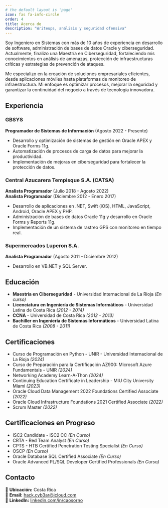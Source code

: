 ```yaml
---
# the default layout is 'page'
icon: fas fa-info-circle
order: 4
title: Acerca de
description: "Writeups, análisis y seguridad ofensiva"
---
```


Soy Ingeniero en Sistemas con más de 10 años de experiencia en desarrollo de software, administración de bases de datos Oracle y ciberseguridad. Actualmente, finalizo una Maestría en Ciberseguridad, fortaleciendo mis conocimientos en análisis de amenazas, protección de infraestructuras críticas y estrategias de prevención de ataques.

Me especializo en la creación de soluciones empresariales eficientes, desde aplicaciones móviles hasta plataformas de monitoreo de infraestructura. Mi enfoque es optimizar procesos, mejorar la seguridad y garantizar la continuidad del negocio a través de tecnología innovadora.

## Experiencia

### **GBSYS**
**Programador de Sistemas de Información** (Agosto 2022 - Presente)  
- Desarrollo y optimización de sistemas de gestión en Oracle APEX y Oracle Forms 11g.
- Automatización de procesos de carga de datos para mejorar la productividad.
- Implementación de mejoras en ciberseguridad para fortalecer la protección de datos.

### **Central Azucarera Tempisque S.A. (CATSA)**
**Analista Programador** (Julio 2018 - Agosto 2022)  
**Analista Programador** (Diciembre 2012 - Enero 2017)  
- Desarrollo de aplicaciones en .NET, Swift (iOS), HTML, JavaScript, Android, Oracle APEX y PHP.
- Administración de bases de datos Oracle 11g y desarrollo en Oracle Forms y Reports 11g.
- Implementación de un sistema de rastreo GPS con monitoreo en tiempo real.

### **Supermercados Luperon S.A.**
**Analista Programador** (Agosto 2011 - Diciembre 2012)  
- Desarrollo en VB.NET y SQL Server.

## Educación

- **Maestría en Ciberseguridad** - Universidad Internacional de La Rioja *(En curso)*
- **Licenciatura en Ingeniería de Sistemas Informáticos** - Universidad Latina de Costa Rica *(2012 - 2014)*
- **CCNA** - Universidad de Costa Rica *(2012 - 2013)*
- **Bachiller en Ingeniería de Sistemas Informáticos** - Universidad Latina de Costa Rica *(2008 - 2011)*

## Certificaciones

- Curso de Programación en Python - UNIR - Universidad Internacional de La Rioja *(2024)*
- Curso de Preparación para la Certificación AZ900: Microsoft Azure Fundamentals - UNIR *(2024)*
- Networking Academy Learn-A-Thon *(2024)*
- Continuing Education Certificate in Leadership - MIU City University Miami *(2023)*
- Oracle Cloud Data Management 2022 Foundations Certified Associate *(2022)*
- Oracle Cloud Infrastructure Foundations 2021 Certified Associate *(2022)*
- Scrum Master *(2022)*

## Certificaciones en Progreso

- ISC2 Candidate - ISC2 CC *(En Curso)*
- CRTA - Red Team Analyst *(En Curso)*
- CPTS - HTB Certified Penetration Testing Specialist *(En Curso)*
- OSCP *(En Curso)*
- Oracle Database SQL Certified Associate *(En Curso)*
- Oracle Advanced PL/SQL Developer Certified Professionals *(En Curso)*

## Contacto

📍 **Ubicación:** Costa Rica  
📧 **Email:** [hack.cyb3ar@icloud.com](mailto:hack.cyb3ar@icloud.com)  
🔗 **LinkedIn:** [linkedin.com/in/caosorno](https://www.linkedin.com/in/caosorno)
